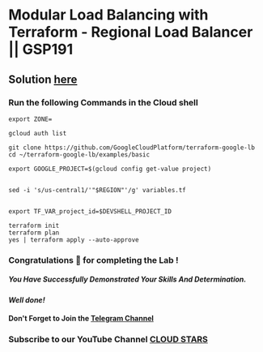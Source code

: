 # Modular Load Balancing with Terraform - Regional Load Balancer || GSP191

## Solution [here](https://youtu.be/xnKyLnHcBXU)

### Run the following Commands in the Cloud shell


```
export ZONE=
```

```
gcloud auth list

git clone https://github.com/GoogleCloudPlatform/terraform-google-lb
cd ~/terraform-google-lb/examples/basic

export GOOGLE_PROJECT=$(gcloud config get-value project)


sed -i 's/us-central1/'"$REGION"'/g' variables.tf


export TF_VAR_project_id=$DEVSHELL_PROJECT_ID

terraform init
terraform plan
yes | terraform apply --auto-approve
```



### Congratulations 🎉 for completing the Lab !

##### You Have Successfully Demonstrated Your Skills And Determination.

#### *Well done!*

#### Don't Forget to Join the [Telegram Channel](https://t.me/cloudstars24)

### Subscribe to our YouTube Channel [CLOUD STARS](https://www.youtube.com/@cloud-stars)
